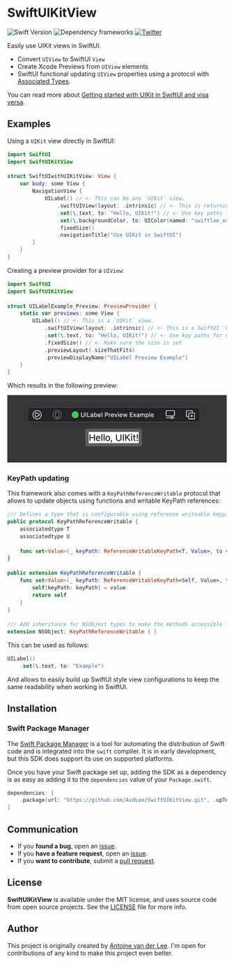 # SwiftUIKitView
![Swift Version](https://img.shields.io/badge/Swift-5.3-F16D39.svg?style=flat) ![Dependency frameworks](https://img.shields.io/badge/Supports-_Swift_Package_Manager-F16D39.svg?style=flat) [![Twitter](https://img.shields.io/badge/twitter-@Twannl-blue.svg?style=flat)](https://twitter.com/twannl)

Easily use UIKit views in SwiftUI.

- Convert `UIView` to SwiftUI `View`
- Create Xcode Previews from `UIView` elements
- SwiftUI functional updating `UIView` properties using a protocol with [Associated Types](https://www.avanderlee.com/swift/associated-types-protocols/).

You can read more about [Getting started with UIKit in SwiftUI and visa versa](https://www.avanderlee.com/swiftui/integrating-swiftui-with-uikit/).

## Examples

Using a `UIKit` view directly in SwiftUI:

```swift
import SwiftUI
import SwiftUIKitView

struct SwiftUIwithUIKitView: View {
    var body: some View {
        NavigationView {
            UILabel() // <- This can be any `UIKit` view.
                .swiftUIView(layout: .intrinsic) // <- This is returning a SwiftUI `View`.
                .set(\.text, to: "Hello, UIKit!") // <- Use key paths for updates.
                .set(\.backgroundColor, to: UIColor(named: "swiftlee_orange"))
                .fixedSize()
                .navigationTitle("Use UIKit in SwiftUI")
        }
    }
}
```

Creating a preview provider for a `UIView`:

```swift
import SwiftUI
import SwiftUIKitView

struct UILabelExample_Preview: PreviewProvider {
    static var previews: some View {
        UILabel() // <- This is a `UIKit` view.
            .swiftUIView(layout: .intrinsic) // <- This is a SwiftUI `View`.
            .set(\.text, to: "Hello, UIKit!") // <- Use key paths for updates.
            .fixedSize() // <- Make sure the size is set
            .previewLayout(.sizeThatFits)
            .previewDisplayName("UILabel Preview Example")
    }
}
```

Which results in the following preview:

<img src="Assets/uikit_uiview_preview.png" width="750"/>

### KeyPath updating

This framework also comes with a `KeyPathReferenceWritable` protocol that allows to update objects using functions and writable KeyPath references:

```swift
/// Defines a type that is configurable using reference writeable keypaths.
public protocol KeyPathReferenceWritable {
    associatedtype T
    associatedtype U
    
    func set<Value>(_ keyPath: ReferenceWritableKeyPath<T, Value>, to value: Value) -> U
}

public extension KeyPathReferenceWritable {
    func set<Value>(_ keyPath: ReferenceWritableKeyPath<Self, Value>, to value: Value) -> Self {
        self[keyPath: keyPath] = value
        return self
    }
}

/// Add inheritance for NSObject types to make the methods accessible for many default types.
extension NSObject: KeyPathReferenceWritable { }
```

This can be used as follows:

```swift
UILabel()
    .set(\.text, to: "Example")
```

And allows to easily build up SwiftUI style view configurations to keep the same readability when working in SwiftUI.

## Installation

### Swift Package Manager

The [Swift Package Manager](https://swift.org/package-manager/) is a tool for automating the distribution of Swift code and is integrated into the `swift` compiler. It is in early development, but this SDK does support its use on supported platforms. 

Once you have your Swift package set up, adding the SDK as a dependency is as easy as adding it to the `dependencies` value of your `Package.swift`.

```swift
dependencies: [
    .package(url: "https://github.com/AvdLee/SwiftUIKitView.git", .upToNextMajor(from: "1.0.0"))
]
```

## Communication

- If you **found a bug**, open an [issue](https://github.com/AvdLee/SwiftUIKitView/issues).
- If you **have a feature request**, open an [issue](https://github.com/AvdLee/SwiftUIKitView/issues).
- If you **want to contribute**, submit a [pull request](https://github.com/AvdLee/SwiftUIKitView/pulls).


## License

**SwiftUIKitView** is available under the MIT license, and uses source code from open source projects. See the [LICENSE](https://github.com/AvdLee/SwiftUIKitView/blob/main/LICENSE) file for more info.

## Author

This project is originally created by [Antoine van der Lee](https://www.twitter.com/twannl). I'm open for contributions of any kind to make this project even better.
